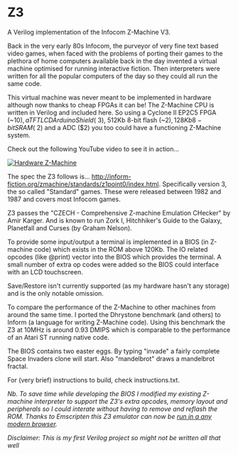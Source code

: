 Z3
==

A Verilog implementation of the Infocom Z-Machine V3.

Back in the very early 80s Infocom, the purveyor of very fine text based video games, when faced with the problems of porting their games to the plethora of home computers available back in the day invented a virtual machine optimised for running interactive fiction. Then interpreters were written for all the popular computers of the day so they could all run the same code.

This virtual machine was never meant to be implemented in hardware although now thanks to cheap FPGAs it can be! The Z-Machine CPU is written in Verilog and included here. So using a Cyclone II EP2C5 FPGA (~$10), a TFT LCD Arduino Shield (~$3), 512Kb 8-bit flash (~$2), 128Kb 8-bit SRAM (~$2) and a ADC ($2) you too could have a functioning Z-Machine system.

Check out the following YouTube video to see it in action...

[![Hardware Z-Machine](http://img.youtube.com/vi/HuQZq6DQQDY/0.jpg)](http://www.youtube.com/watch?v=HuQZq6DQQDY)

The spec the Z3 follows is...
http://inform-fiction.org/zmachine/standards/z1point0/index.html. Specifically version 3, the so called "Standard" games. These were released between 1982 and 1987 and covers most Infocom games.

Z3 passes the "CZECH - Comprehensive Z-machine Emulation CHecker" by Amir Karger. And is known to run Zork I, Hitchhiker's Guide to the Galaxy, Planetfall and Curses (by Graham Nelson).

To provide some input/output a terminal is implemented in a BIOS (in Z-machine code) which exists in the ROM above 120Kb. The IO related opcodes (like @print) vector into the BIOS which provides the terminal. A small number of extra op codes were added so the BIOS could interface with an LCD touchscreen.

Save/Restore isn't currently supported (as my hardware hasn't any storage) and is the only notable omission.

To compare the performance of the Z-Machine to other machines from around the same time. I ported the Dhrystone benchmark (and others) to Inform (a language for writing Z-Machine code). Using this benchmark the Z3 at 10MHz is around 0.93 DMIPS which is comparable to the performance of an Atari ST running native code.

The BIOS contains two easter eggs. By typing "invade" a fairly complete Space Invaders clone will start. Also "mandelbrot" draws a mandelbrot fractal.

For (very brief) instructions to build, check instructions.txt.

*Nb. To save time while developing the BIOS I modified my existing Z-machine interpreter to support the Z3's extra opcodes, memory layout and peripherals so I could interate without having to remove and reflash the ROM. Thanks to Emscripten this Z3 emulator can now be [run in a any modern browser](http://charcole.github.io/Z3/emscripten/zops.html).*

*Disclaimer: This is my first Verilog project so might not be written all that well*
